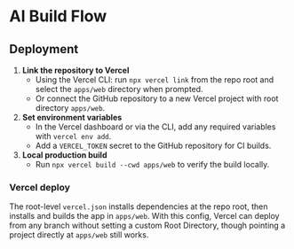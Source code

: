 # AI Build Flow

## Deployment

1. **Link the repository to Vercel**
   - Using the Vercel CLI: run `npx vercel link` from the repo root and select the `apps/web` directory when prompted.
   - Or connect the GitHub repository to a new Vercel project with root directory `apps/web`.
2. **Set environment variables**
   - In the Vercel dashboard or via the CLI, add any required variables with `vercel env add`.
   - Add a `VERCEL_TOKEN` secret to the GitHub repository for CI builds.
3. **Local production build**
   - Run `npx vercel build --cwd apps/web` to verify the build locally.


### Vercel deploy

The root-level `vercel.json` installs dependencies at the repo root, then installs and builds the app in `apps/web`. With this config, Vercel can deploy from any branch without setting a custom Root Directory, though pointing a project directly at `apps/web` still works.
